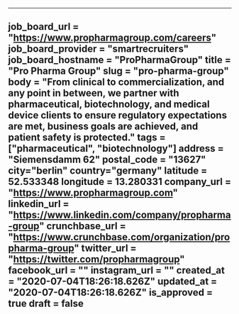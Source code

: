 ---
job_board_url = "https://www.propharmagroup.com/careers"
job_board_provider = "smartrecruiters"
job_board_hostname = "ProPharmaGroup"
title = "Pro Pharma Group"
slug = "pro-pharma-group"
body = "From clinical to commercialization, and any point in between, we partner with pharmaceutical, biotechnology, and medical device clients to ensure regulatory expectations are met, business goals are achieved, and patient safety is protected."
tags = ["pharmaceutical", "biotechnology"]
address = "Siemensdamm 62"
postal_code = "13627"
city="berlin"
country="germany"
latitude = 52.533348
longitude = 13.280331
company_url = "https://www.propharmagroup.com"
linkedin_url = "https://www.linkedin.com/company/propharma-group"
crunchbase_url = "https://www.crunchbase.com/organization/propharma-group"
twitter_url = "https://twitter.com/propharmagroup"
facebook_url = ""
instagram_url = ""
created_at = "2020-07-04T18:26:18.626Z"
updated_at = "2020-07-04T18:26:18.626Z"
is_approved = true
draft = false
---